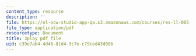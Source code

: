 ```yaml
---
content_type: resource
description: ''
file: https://ol-ocw-studio-app-qa.s3.amazonaws.com/courses/res-ll-005-mathematics-of-big-data-and-machine-learning-january-iap-2020/c39e7ab44d4681d43c7ec79ced43d08b_2DDjHvH8d2k.pdf
file_type: application/pdf
resourcetype: Document
title: 3play pdf file
uid: c39e7ab4-4d46-81d4-3c7e-c79ced43d08b
---
```

